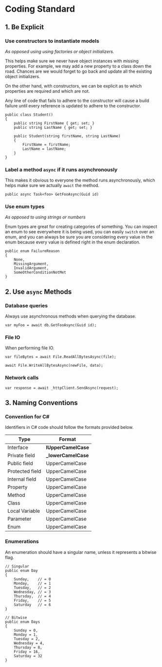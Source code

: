 # Coding Standard

## 1. Be Explicit

### Use constructors to instantiate models

*As opposed using using factories or object initializers.*

This helps make sure we never have object instances with missing properties.
For example, we may add a new property to a class down the road. 
Chances are we would forget to go back and update all the existing object initializers.

On the other hand, with constructors, we can be explicit as to which properties are required and which are not.

Any line of code that fails to adhere to the constructor will cause a build failure until every reference is updated to adhere to the constructor.

```
public class Student()
{
    public string FirstName { get; set; }
    public string LastName { get; set; }

    public Student(string firstName, string LastName)
    {
        FirstName = firstName;
        LastName = lastName;
    }
}
```

### Label a method `async` if it runs asynchronously

This makes it obvious to everyone the method runs asynchronously, which helps make sure we actually `await` the method.

`public async Task<foo> GetFooAsync(Guid id)`

### Use enum types

*As opposed to using strings or numbers*

Enum types are great for creating categories of something. You can inspect an enum to see everywhere it is being used,
you can easily `switch` over an enum, and you can always be sure you are considering every value in the enum because every value is defined right in the enum declaration.

```
public enum FailureReason
{
    None,
    MissingArgument,
    InvalidArgument,
    SomeOtherConditionNotMet
}
```

## 2. Use `async` Methods

### Database queries

Always use asynchronous methods when querying the database.

`var myFoo = await db.GetFooAsync(Guid id);`


### File IO

When performing file IO.
```
var fileBytes = await File.ReadAllBytesAsync(file);

await File.WriteAllBytesAsync(newFile, data);
```

### Network calls

`var response = await _httpClient.SendAsync(request);`

## 3. Naming Conventions

### Convention for C#

Identifiers in C# code should follow the formats provided below.

| Type             | Format              |
|------------------|---------------------|
| Interface        | **IUpperCamelCase** |
| Private field    | **_lowerCamelCase** |
| Public field     | UpperCamelCase      |
| Protected field  | UpperCamelCase      |
| Internal field   | UpperCamelCase      |
| Property         | UpperCamelCase      |
| Method           | UpperCamelCase      |
| Class            | UpperCamelCase      |
| Local Variable   | UpperCamelCase      |
| Parameter        | UpperCamelCase      |
| Enum             | UpperCamelCase      |

### Enumerations

An enumeration should have a singular name, unless it represents a bitwise flag.

```
// Singular
public enum Day
{
    Sunday,    // = 0
    Monday,    // = 1
    Tuesday,   // = 2
    Wednesday, // = 3
    Thursday,  // = 4
    Friday,    // = 5
    Saturday   // = 6
}

// Bitwise
public enum Days
{
    Sunday = 0,
    Monday = 1,
    Tuesday = 2,
    Wednesday = 4,
    Thursday = 8,
    Friday = 16,
    Saturday = 32
}
```
